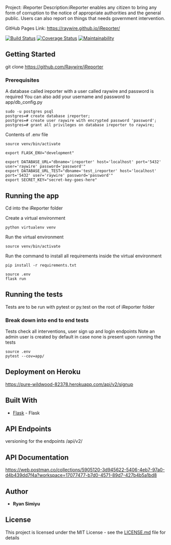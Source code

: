 Project: iReporter
Description:iReporter enables any citizen to bring any form of corruption to the notice of appropriate authorities and the
general public. Users can also report on things that needs government intervention.

GitHub Pages Link: https://raywire.github.io/iReporter/

[![Build Status](https://travis-ci.org/Raywire/iReporter.svg?branch=ft-user-endpoins-162357018)](https://travis-ci.org/Raywire/iReporter)
[![Coverage Status](https://coveralls.io/repos/github/Raywire/iReporter/badge.svg?branch=develop)](https://coveralls.io/github/Raywire/iReporter?branch=develop)
[![Maintainability](https://api.codeclimate.com/v1/badges/1569388b5eb50371ab82/maintainability)](https://codeclimate.com/github/Raywire/iReporter/maintainability)

## Getting Started

git clone https://github.com/Raywire/iReporter

### Prerequisites

A database called ireporter with a user called raywire and password is required
You can also add your username and password to app/db_config.py
```
sudo -u postgres psql
postgres=# create database ireporter;
postgres=# create user raywire with encrypted password 'password';
postgres=# grant all privileges on database ireporter to raywire;
```
Contents of .env file
```
source venv/bin/activate

export FLASK_ENV="development"

export DATABASE_URL="dbname='ireporter' host='localhost' port='5432' user='raywire' password='password'"
export DATABASE_URL_TEST="dbname='test_ireporter' host='localhost' port='5432' user='raywire' password='password'"
export SECRET_KEY="secret-key-goes-here"

```
## Running the app
Cd into the iReporter folder

Create a virtual environment

```
python virtualenv venv
```
Run the virtual environment

```
source venv/bin/activate
```
Run the command to install all requirements inside the virtual environment

```
pip install -r requirements.txt
```
```
source .env
flask run
```

## Running the tests

Tests are to be run with pytest or py.test on the root of iReporter folder

### Break down into end to end tests

Tests check all interventions, user sign up and login endpoints
Note an admin user is created by default in case none is present upon running the tests

```
source .env
pytest --cov=app/
```


## Deployment on Heroku

https://pure-wildwood-82378.herokuapp.com/api/v2/signup

## Built With

* [Flask](http://flask.pocoo.org/docs/dev/) - Flask


## API Endpoints

versioning for the endpoints
/api/v2/

## API Documentation
https://web.postman.co/collections/5905120-3d945622-5406-4eb7-97a0-d4b439dd7f4a?workspace=17077477-b7d0-4571-89d7-427b4b5a1bd8	 	


## Author

* **Ryan Simiyu** 

## License

This project is licensed under the MIT License - see the [LICENSE.md](LICENSE.md) file for details